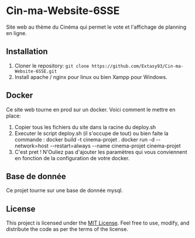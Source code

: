 # Cin-ma-Website-6SSE

Site web au thème du Cinéma qui permet le vote et l'affichage de planning en ligne. 

## Installation

1. Cloner le repository: `git clone https://github.com/Extasy93/Cin-ma-Website-6SSE.git`
2. Install apache / nginx pour linux ou bien Xampp pour Windows.

## Docker

Ce site web tourne en prod sur un docker. Voici comment le mettre en place:

1. Copier tous les fichiers du site dans la racine du deploy.sh
2. Executer le script deploy.sh (il s'occupe de tout) ou bien faite la commande :
  docker build -t cinema-projet .
  docker run -d --network=host --restart=always --name cinema-projet cinema-projet
3. C'est pret ! N'Ouliez pas d'ajouter les paramètres qui vous conviennent en fonction de la configuration de votre docker.

## Base de donnée

Ce projet tourne sur une base de donnée mysql.

## License

This project is licensed under the [MIT License](https://opensource.org/licenses/MIT). Feel free to use, modify, and distribute the code as per the terms of the license.

